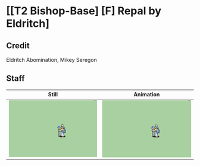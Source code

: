 # [\[T2 Bishop-Base\] \[F\] Repal by Eldritch]

## Credit

Eldritch Abomination, Mikey Seregon

## Staff

| Still | Animation |
| :---: | :-------: |
| ![Staff still](./Staff_000.png) | ![Staff animation](./Staff.gif) |
